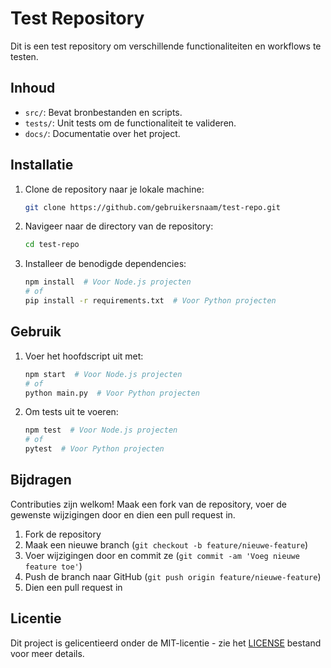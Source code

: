 # Test Repository

Dit is een test repository om verschillende functionaliteiten en workflows te testen.

## Inhoud

- `src/`: Bevat bronbestanden en scripts.
- `tests/`: Unit tests om de functionaliteit te valideren.
- `docs/`: Documentatie over het project.

## Installatie

1. Clone de repository naar je lokale machine:

    ```bash
    git clone https://github.com/gebruikersnaam/test-repo.git
    ```

2. Navigeer naar de directory van de repository:

    ```bash
    cd test-repo
    ```

3. Installeer de benodigde dependencies:

    ```bash
    npm install  # Voor Node.js projecten
    # of
    pip install -r requirements.txt  # Voor Python projecten
    ```

## Gebruik

1. Voer het hoofdscript uit met:

    ```bash
    npm start  # Voor Node.js projecten
    # of
    python main.py  # Voor Python projecten
    ```

2. Om tests uit te voeren:

    ```bash
    npm test  # Voor Node.js projecten
    # of
    pytest  # Voor Python projecten
    ```

## Bijdragen

Contributies zijn welkom! Maak een fork van de repository, voer de gewenste wijzigingen door en dien een pull request in.

1. Fork de repository
2. Maak een nieuwe branch (`git checkout -b feature/nieuwe-feature`)
3. Voer wijzigingen door en commit ze (`git commit -am 'Voeg nieuwe feature toe'`)
4. Push de branch naar GitHub (`git push origin feature/nieuwe-feature`)
5. Dien een pull request in

## Licentie

Dit project is gelicentieerd onder de MIT-licentie - zie het [LICENSE](LICENSE) bestand voor meer details.

